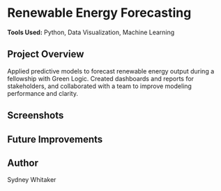 # Renewable Energy Forecasting

**Tools Used:** Python, Data Visualization, Machine Learning

## Project Overview
Applied predictive models to forecast renewable energy output during a fellowship with Green Logic. Created dashboards and reports for stakeholders, and collaborated with a team to improve modeling performance and clarity.

## Screenshots


## Future Improvements

## Author
Sydney Whitaker

